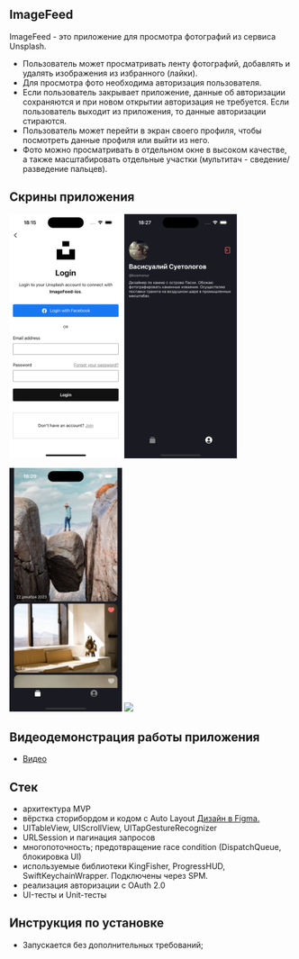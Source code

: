 ## **ImageFeed**

ImageFeed - это приложение для просмотра фотографий из сервиса Unsplash.
 - Пользователь может просматривать ленту фотографий, добавлять и удалять изображения из избранного (лайки).
 - Для просмотра фото необходима авторизация пользователя.
 - Если пользователь закрывает приложение, данные об авторизации сохраняются и при новом открытии авторизация не требуется.
Если пользователь выходит из приложения, то данные авторизации стираются.
 - Пользователь может перейти в экран своего профиля, чтобы посмотреть данные профиля или выйти из него.
 - Фото можно просматривать в отдельном окне в высоком качестве, а также масштабировать отдельные участки (мультитач - сведение/разведение пальцев).
 
## **Скрины приложения**

<img width="200" src="https://github.com/Kosmonur/ImageFeed-ios/blob/main/ImageFeed-ios/Assets.xcassets/ScreenShots/1.png"> <img width="200" src="https://github.com/Kosmonur/ImageFeed-ios/blob/main/ImageFeed-ios/Assets.xcassets/ScreenShots/2.png">

<img width="200" src="https://github.com/Kosmonur/ImageFeed-ios/blob/main/ImageFeed-ios/Assets.xcassets/ScreenShots/3.png"> <img width="200" src="https://github.com/Kosmonur/ImageFeed-ios/blob/main/ImageFeed-ios/Assets.xcassets/ScreenShots/4.png">

## **Видеодемонстрация работы приложения**
- [Видео](https://disk.yandex.ru/i/mtfpRt7M82DV-Q)

## Стек
- архитектура MVP
- вёрстка сторибордом и кодом с Auto Layout [Дизайн в Figma.](https://www.figma.com/file/HyDfKh5UVPOhPZIhBqIm3q/Image-Feed-(YP)?node-id=318-1469)
- UITableView, UIScrollView, UITapGestureRecognizer
- URLSession и пагинация запросов
- многопоточность; предотвращение race condition (DispatchQueue, блокировка UI)
- используемые библиотеки KingFisher, ProgressHUD, SwiftKeychainWrapper. Подключены через SPM.
- реализация авторизации с OAuth 2.0
- UI-тесты и Unit-тесты

## **Инструкция по установке**

- Запускается без дополнительных требований;


